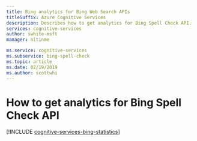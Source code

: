 ```yaml
---
title: Bing analytics for Bing Web Search APIs
titleSuffix: Azure Cognitive Services
description: Describes how to get analytics for Bing Spell Check API. 
services: cognitive-services
author: swhite-msft
manager: nitinme

ms.service: cognitive-services
ms.subservice: bing-spell-check
ms.topic: article
ms.date: 02/19/2019
ms.author: scottwhi
---
```


# How to get analytics for Bing Spell Check API

[!INCLUDE [cognitive-services-bing-statistics](../../../includes/cognitive-services-bing-statistics.md)]

